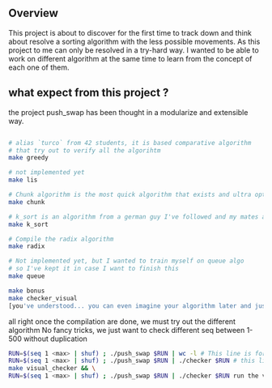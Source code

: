 ## Overview
This project is about to discover for the first time to track down and think about resolve a sorting algorithm with the less possible movements. As this project to me can only be resolved in a try-hard way. I wanted to be able to work on different algorithm at the same time to learn from the concept of each one of them. 


## what expect from this project ?


the project push_swap has been thought in a modularize and extensible way. 


```bash

# alias `turco` from 42 students, it is based comparative algorithm 
# that try out to verify all the algorihtm
make greedy

# not implemented yet
make lis

# Chunk algorithm is the most quick algorithm that exists and ultra optimized
make chunk

# k_sort is an algorithm from a german guy I've followed and my mates adviced me to do
make k_sort

# Compile the radix algorithm
make radix

# Not implemented yet, but I wanted to train myself on queue algo
# so I've kept it in case I want to finish this
make queue

make bonus
make checker_visual
[you've understood... you can even imagine your algorithm later and just plug it into the implementation really easily]

```


all right once the compilation are done, we must try out the different algorithm
No fancy tricks, we just want to check different seq between 1-500 without duplication

```bash
RUN=$(seq 1 <max> | shuf) ; ./push_swap $RUN | wc -l # This line is for knowing how many movement the algorithm takes to resolve the issue
RUN=$(seq 1 <max> | shuf) ; ./push_swap $RUN | ./checker $RUN # this line is for knowing
make visual_checker && \
RUN=$(seq 1 <max> | shuf) ; ./push_swap $RUN | ./checker $RUN run the visualizer to see the behavior of each command from the two stack. really useful to detect innefficiency. 
```


